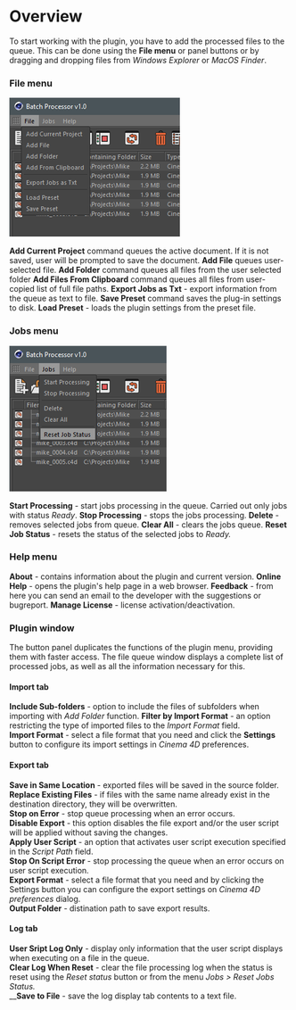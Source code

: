 # Overview

To start working with the plugin, you have to add the processed files to the queue. This can be done using the **File menu** or panel buttons or by dragging and dropping files from _Windows Explorer_ or _MacOS Finder_.

### File menu

![](<../.gitbook/assets/image (3).png>)

**Add Current Project** command queues the active document. If it is not saved, user will be prompted to save the document. **Add File** queues user-selected file. **Add Folder** command queues all files from the user selected folder **Add Files From Clipboard** command queues all files from user-copied list of full file paths. **Export Jobs as Txt** - export information from the queue as text to file. **Save Preset** command saves the plug-in settings to disk. **Load Preset** - loads the plugin settings from the preset file.

### Jobs menu

![](../.gitbook/assets/image.png)

**Start Processing** - start jobs processing in the queue. Carried out only jobs with status _Ready_. **Stop Processing** - stops the jobs processing. **Delete** - removes selected jobs from queue. **Clear All** - clears the jobs queue. **Reset Job Status** - resets the status of the selected jobs to _Ready._

### Help menu

**About** - contains information about the plugin and current version. **Online Help** - opens the plugin's help page in a web browser. **Feedback** - from here you can send an email to the developer with the suggestions or bugreport. **Manage License** - license activation/deactivation.&#x20;

### Plugin window

The button panel duplicates the functions of the plugin menu, providing them with faster access. The file queue window displays a complete list of processed jobs, as well as all the information necessary for this.

#### Import tab

**Include Sub-folders** - option to include the files of subfolders when importing with _Add Folder_ function. **Filter by Import Format** - an option restricting the type of imported files to the _Import Format_ field. \
**Import Format** - select a file format that you need and click the **Settings** button to configure its import settings in _Cinema 4D_ preferences.

#### Export tab

**Save in Same Location** - exported files will be saved in the source folder.\
**Replace Existing Files** - if files with the same name already exist in the destination directory, they will be overwritten. \
**Stop on Error** - stop queue processing when an error occurs.\
**Disable Export** - this option disables the file export and/or the user script will be applied without saving the changes. \
**Apply User Script** - an option that activates user script execution specified in the _Script Path_ field. \
**Stop On Script Error** - stop processing the queue when an error occurs on user script execution.\
**Export Format** - select a file format that you need and by clicking the Settings button you can configure the export settings on _Cinema 4D preferences_ dialog. \
**Output Folder** - distination path to save export results.

#### Log tab

**User Sript Log Only** - display only information that the user script displays when executing on a file in the queue.\
**Clear Log When Reset** - clear the file processing log when the status is reset using the _Reset status_ button or from the menu _Jobs > Reset Jobs Status._\
__**Save to File** - save the log display tab contents to a text file.

